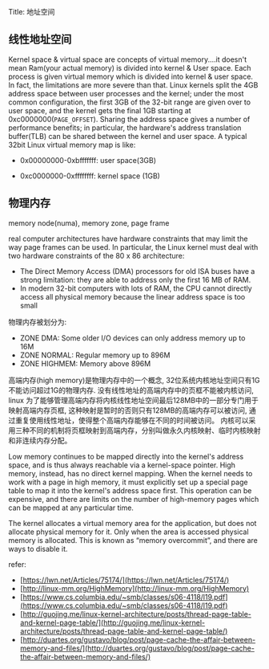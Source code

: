 Title: 地址空间

## 线性地址空间

Kernel space & virtual space are concepts of virtual memory....it doesn't mean Ram(your actual memory) is divided into kernel & User space. Each process is given virtual memory which is divided into kernel & user space. In fact, the limitations are more severe than that. Linux kernels split the 4GB address space between user processes and the kernel; under the most common configuration, the first 3GB of the 32-bit range are given over to user space, and the kernel gets the final 1GB starting at 0xc0000000(`PAGE_OFFSET`). Sharing the address space gives a number of performance benefits; in particular, the hardware's address translation buffer(TLB) can be shared between the kernel and user space. A typical 32bit Linux virtual memory map is like:

- 0x00000000-0xbfffffff: user space(3GB)

- 0xc0000000-0xffffffff: kernel space (1GB)


## 物理内存

memory node(numa), memory zone, page frame 

real computer architectures have hardware constraints that may limit the way page frames can be used. In particular, the Linux kernel must deal with two hardware constraints of the 80 x 86 architecture:

- The Direct Memory Access (DMA) processors for old ISA buses have a strong limitation: they are able to address only the first 16 MB of RAM.
- In modern 32-bit computers with lots of RAM, the CPU cannot directly access all physical memory because the linear address space is too small

物理内存被划分为:

- ZONE DMA: Some older I/O devices can only address memory up to 16M
- ZONE NORMAL: Regular memory up to 896M
- ZONE HIGHMEM: Memory above 896M

高端内存(high memory)是物理内存中的一个概念, 32位系统内核地址空间只有1G不能访问超过1G的物理内存. 没有线性地址的高端内存中的页框不能被内核访问, linux 为了能够管理高端内存将内核线性地址空间最后128MB中的一部分专门用于映射高端内存页框, 这种映射是暂时的否则只有128MB的高端内存可以被访问, 通过重复使用线性地址，使得整个高端内存能够在不同的时间被访问。 内核可以采用三种不同的机制将页框映射到高端内存，分别叫做永久内核映射、临时内核映射和非连续内存分配。

Low memory continues to be mapped directly into the kernel's address space, and is thus always reachable via a kernel-space pointer. High memory, instead, has no direct kernel mapping. When the kernel needs to work with a page in high memory, it must explicitly set up a special page table to map it into the kernel's address space first. This operation can be expensive, and there are limits on the number of high-memory pages which can be mapped at any particular time.

The kernel allocates a virtual memory area for the application, but does not allocate physical memory for it. Only when the area is accessed physical memory is allocated. This is known as “memory overcommit”, and there are ways to disable it.


refer:

- [https://lwn.net/Articles/75174/](https://lwn.net/Articles/75174/)
- [http://linux-mm.org/HighMemory](http://linux-mm.org/HighMemory)
- [https://www.cs.columbia.edu/~smb/classes/s06-4118/l19.pdf](https://www.cs.columbia.edu/~smb/classes/s06-4118/l19.pdf)
- [http://guojing.me/linux-kernel-architecture/posts/thread-page-table-and-kernel-page-table/](http://guojing.me/linux-kernel-architecture/posts/thread-page-table-and-kernel-page-table/)
- [http://duartes.org/gustavo/blog/post/page-cache-the-affair-between-memory-and-files/](http://duartes.org/gustavo/blog/post/page-cache-the-affair-between-memory-and-files/)
